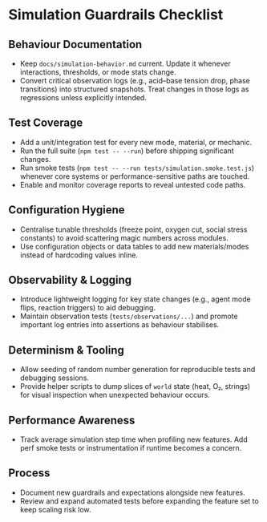 # Simulation Guardrails Checklist

## Behaviour Documentation
- Keep `docs/simulation-behavior.md` current. Update it whenever interactions, thresholds, or mode stats change.
- Convert critical observation logs (e.g., acid–base tension drop, phase transitions) into structured snapshots. Treat changes in those logs as regressions unless explicitly intended.

## Test Coverage
- Add a unit/integration test for every new mode, material, or mechanic.
- Run the full suite (`npm test -- --run`) before shipping significant changes.
- Run smoke tests (`npm test -- --run tests/simulation.smoke.test.js`) whenever core systems or performance-sensitive paths are touched.
- Enable and monitor coverage reports to reveal untested code paths.

## Configuration Hygiene
- Centralise tunable thresholds (freeze point, oxygen cut, social stress constants) to avoid scattering magic numbers across modules.
- Use configuration objects or data tables to add new materials/modes instead of hardcoding values inline.

## Observability & Logging
- Introduce lightweight logging for key state changes (e.g., agent mode flips, reaction triggers) to aid debugging.
- Maintain observation tests (`tests/observations/...`) and promote important log entries into assertions as behaviour stabilises.

## Determinism & Tooling
- Allow seeding of random number generation for reproducible tests and debugging sessions.
- Provide helper scripts to dump slices of `world` state (heat, O₂, strings) for visual inspection when unexpected behaviour occurs.

## Performance Awareness
- Track average simulation step time when profiling new features. Add perf smoke tests or instrumentation if runtime becomes a concern.

## Process
- Document new guardrails and expectations alongside new features.
- Review and expand automated tests before expanding the feature set to keep scaling risk low.
